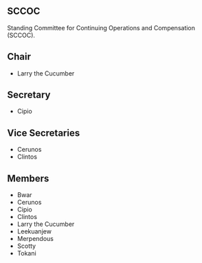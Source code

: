## SCCOC

Standing Committee for Continuing Operations and Compensation (SCCOC).

## Chair
- Larry the Cucumber

## Secretary
- Cipio

## Vice Secretaries
- Cerunos
- Clintos

## Members
- Bwar
- Cerunos
- Cipio
- Clintos
- Larry the Cucumber
- Leekuanjew
- Merpendous
- Scotty
- Tokani
